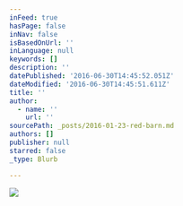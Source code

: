 ```yaml
---
inFeed: true
hasPage: false
inNav: false
isBasedOnUrl: ''
inLanguage: null
keywords: []
description: ''
datePublished: '2016-06-30T14:45:52.051Z'
dateModified: '2016-06-30T14:45:51.611Z'
title: ''
author:
  - name: ''
    url: ''
sourcePath: _posts/2016-01-23-red-barn.md
authors: []
publisher: null
starred: false
_type: Blurb

---
```

![](https://s3-us-west-2.amazonaws.com/the-grid-img/p/4a5bd789345eb6ddcfb8f3569e50b21fb5124c66.jpg)